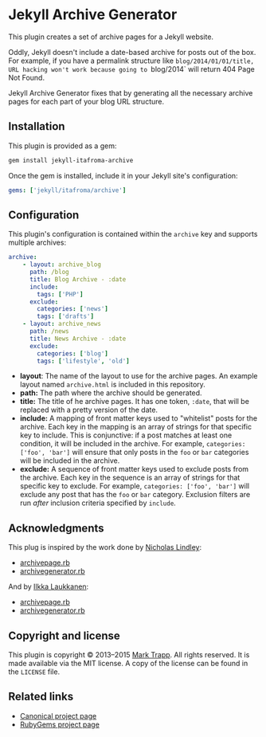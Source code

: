 # Jekyll Archive Generator

This plugin creates a set of archive pages for a Jekyll website.

Oddly, Jekyll doesn't include a date-based archive for posts out of the box. For
example, if you have a permalink structure like `blog/2014/01/01/title, URL
hacking won't work because going to `blog/2014` will return 404 Page Not Found.

Jekyll Archive Generator fixes that by generating all the necessary archive
pages for each part of your blog URL structure.

## Installation

This plugin is provided as a gem:

```sh
gem install jekyll-itafroma-archive
```

Once the gem is installed, include it in your Jekyll site's configuration:

```yaml
gems: ['jekyll/itafroma/archive']
```

## Configuration

This plugin's configuration is contained within the `archive` key and supports
multiple archives:

```yaml
archive:
    - layout: archive_blog
      path: /blog
      title: Blog Archive - :date
      include:
        tags: ['PHP']
      exclude: 
        categories: ['news']
        tags: ['drafts']
    - layout: archive_news
      path: /news
      title: News Archive - :date
      exclude: 
        categories: ['blog']
        tags: ['lifestyle', 'old']
```

* **layout**: The name of the layout to use for the archive pages. An example
  layout named `archive.html` is included in this repository.
* **path:** The path where the archive should be generated.
* **title:** The title of he archive pages. It has one token, `:date`, that will
  be replaced with a pretty version of the date.
* **include:** A mapping of front matter keys used to "whitelist" posts for the
  archive. Each key in the mapping is an array of strings for that specific key
  to include. This is conjunctive: if a post matches at least one condition,
  it will be included in the archive. For example, `categories: ['foo', 'bar']` 
  will ensure that only posts in the `foo` or `bar` categories will be included
  in the archive.
* **exclude:** A sequence of front matter keys used to exclude posts from the
  archive. Each key in the sequence is an array of strings for that specific 
  key to exclude. For example, `categories: ['foo', 'bar']` will exclude any
  post that has the `foo` or `bar` category. Exclusion filters are run *after*
  inclusion criteria specified by `include`.

## Acknowledgments

This plug is inspired by the work done by [Nicholas Lindley][1]:

* [archivepage.rb][2]
* [archivegenerator.rb][3]

And by [Ilkka Laukkanen][4]:

* [archivepage.rb][5]
* [archivegenerator.rb][6]

## Copyright and license

This plugin is copyright © 2013–2015 [Mark Trapp][7]. All rights reserved. It is
made available via the MIT license. A copy of the license can be found in the
`LICENSE` file.

## Related links

* [Canonical project page][8]
* [RubyGems project page][9]

[1]: http://www.thisoneplace.com "Nicholas Lindley’s website"
[2]: https://gist.github.com/nlindley/6409441 "Nicholas Lindley’s archivegenerator.rb"
[3]: https://gist.github.com/nlindley/6409459 "Nicholas Lindley’s archivepage.rb"
[4]: http://ilkka.github.io "Ilkka Laukkanen’s website"
[5]: https://gist.github.com/ilkka/707909 "Ilkka Laukkanen’s archivegenerator.rb"
[6]: https://gist.github.com/ilkka/707020 "Ilkka Laukkanen’s archivepage.rb"
[7]: http://marktrapp.com "Mark Trapp’s website"
[8]: http://marktrapp.com/projects/jekyll-archive "jekyll-archive project page"
[9]: https://rubygems.org/gems/jekyll-itafroma-archive "RubyGems project page"
